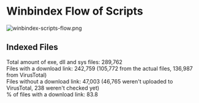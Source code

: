# Winbindex Flow of Scripts

![winbindex-scripts-flow.png](winbindex-scripts-flow.png)

## Indexed Files

<!--FileStats-->
Total amount of exe, dll and sys files: 289,762  
Files with a download link: 242,759 (105,772 from the actual files, 136,987 from VirusTotal)  
Files without a download link: 47,003 (46,765 weren't uploaded to VirusTotal, 238 weren't checked yet)  
% of files with a download link: 83.8  
<!--/FileStats-->
